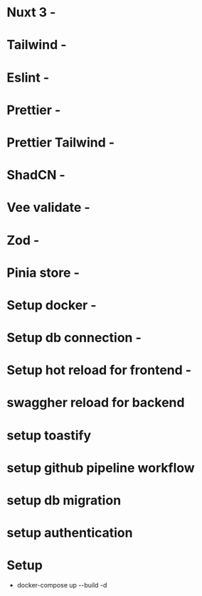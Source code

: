 # Nuxt 3 - 
# Tailwind - 
# Eslint - 
# Prettier - 
# Prettier Tailwind - 
# ShadCN - 
# Vee validate - 
# Zod - 
# Pinia store - 

# Setup docker - 
# Setup db connection - 

# Setup hot reload for frontend - 
# swaggher reload for backend

# setup toastify
# setup github pipeline workflow
# setup db migration
# setup authentication


# Setup
- docker-compose up --build -d